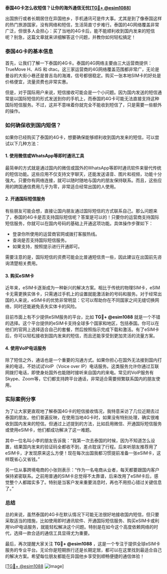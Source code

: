 **泰国4G卡怎么收短信？让你的海外通信无忧[[TG💪+ @esim1088](https://t.me/s/esim1088)]**

出国旅行或者长期居住在异国他乡，手机通讯可是件大事。尤其是到了像泰国这样的热门旅游国家，没有网络和短信，生活简直寸步难行。泰国的4G网络覆盖非常广泛，但很多人会担心：买了当地的4G卡后，能不能顺利收到国内发来的短信呢？别急，这篇文章就来详细解答这个问题，并教你如何轻松搞定！

### 泰国4G卡的基本信息

首先，让我们了解一下泰国的4G卡。泰国的4G网络主要由三大运营商提供：TrueMove H、AIS 和 dtac。这三家运营商的4G网络覆盖范围都非常广，无论是曼谷的大街小巷还是普吉岛的海滩，信号都很稳定。购买一张本地SIM卡的好处是价格便宜，流量资费也非常实惠。

但是，对于国际用户来说，短信接收可能会是一个小问题。因为国内发送的短信通常是以国际短信的形式发送到你的手机上，而泰国的4G卡可能无法直接支持这种国际短信服务。不过，这并不意味着你就完全不能收到短信了，只是需要一些额外的操作。

### 如何确保收到国内短信？

如果你已经购买了泰国的4G卡，想要确保能够顺利收到国内发来的短信，可以尝试以下几种方法：

#### 1. 使用微信或WhatsApp等即时通讯工具
最简单的方式就是通过国内的微信或国外的WhatsApp等即时通讯软件来替代传统的短信功能。这些应用不仅支持文字聊天，还能发送语音、图片和视频，功能十分强大。只要你有网络连接，就可以随时随地与国内的朋友保持联系。而且，这些应用的跨国通信费用几乎为零，非常适合经常出国的人使用。

#### 2. 开通国际短信服务
有些朋友可能会想，直接让国内朋友通过国际短信的方式联系自己。那么问题来了，泰国的4G卡是否支持国际短信呢？答案是可以的！只要你的运营商支持国际短信服务，你就可以在国内号码的基础上开通这项功能。具体操作步骤如下：
- 登录你所使用的运营商官网或拨打客服热线。
- 查询是否支持国际短信服务。
- 如果支持，按照提示进行开通即可。

需要注意的是，国际短信的资费可能会比普通短信贵一些，因此建议在出国前先咨询清楚相关费用。

#### 3. 购买eSIM卡
近年来，eSIM卡逐渐成为一种新兴的解决方案。相比于传统的物理SIM卡，eSIM卡无需更换实体卡，只需通过手机上的设置就能激活新的号码和服务。对于经常出国的人来说，eSIM卡的优势非常明显：它可以帮助你在不同国家之间无缝切换网络，同时还能避免丢失实体卡的风险。

目前市面上有不少提供eSIM服务的平台，比如 **TG💪+ @esim1088** 就是一个不错的选择。这个平台提供的eSIM卡支持全球多个国家和地区，包括泰国。你可以在他们的官网上选择适合自己的套餐，然后按照指示完成下载和激活。有了eSIM卡后，你可以轻松接收到国内发来的短信，而且还能享受到更加灵活的流量方案。

#### 4. 使用VoIP电话服务
除了短信之外，通话也是一个重要的沟通方式。如果你担心在国外无法接到国内打来的电话，不妨试试VoIP（Voice over IP）电话服务。这类服务允许你通过互联网拨打电话，即使身处国外也能随时接听来自国内的来电。常见的VoIP服务有Skype、Zoom等，它们都支持跨平台通话，非常适合需要频繁联系国内的朋友使用。

### 实际案例分享

为了让大家更直观地了解泰国4G卡的短信接收情况，我特意采访了几位近期去过泰国的朋友。他们普遍反映，在使用当地4G卡时，如果没有特别处理，确实很难收到国内发来的短信。但通过上述提到的方法，比如启用微信、开通国际短信服务或使用eSIM卡，他们都成功解决了这一难题。

其中一位名叫小李的朋友告诉我：“我第一次去泰国的时候，因为不知道怎么设置，结果国内发来的验证码全都收不到，差点耽误了行程。后来听朋友推荐用了eSIM卡，才发现原来这么方便！现在每次出国我都习惯提前准备一张eSIM卡，这样既省心又省钱。”

另一位从事跨境电商的小张则表示：“作为一名电商从业者，每天都要跟国内客户保持紧密联系。之前用普通的SIM卡总觉得不太靠谱，后来改用了eSIM卡后，感觉整个人都踏实多了。特别是当客户发来重要消息时，再也不用担心错过关键信息了。”

### 总结

总的来说，虽然泰国的4G卡在默认情况下可能无法很好地接收国内短信，但只要采取适当的措施，比如使用即时通讯软件、开通国际短信服务、购买eSIM卡或利用VoIP电话服务，就能轻松解决这个问题。特别是在如今这个高度依赖网络的时代，选择一款合适的通信工具显得尤为重要。

最后，再次提醒大家关注 **TG💪+ @esim1088** ，这是一个专注于提供全球eSIM卡服务的专业平台。无论你是短期旅行还是长期定居，都可以在这里找到最适合自己的解决方案。希望每位朋友都能在异国他乡享受到顺畅便捷的通信体验！

[[TG💪+ @esim1088](https://t.me/s/esim1088) ![Image](https://i.postimg.cc/4NQfJmqS/Snipaste-2025-05-13-00-14-12.png)]